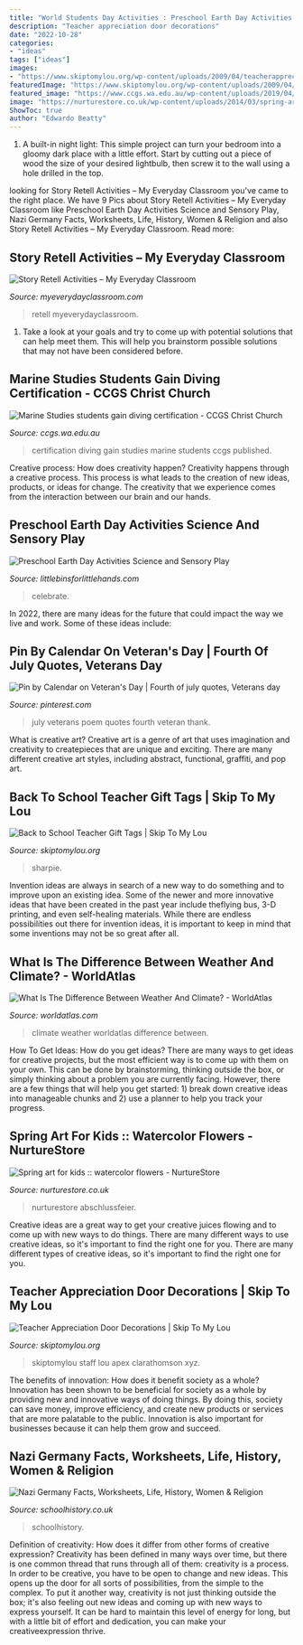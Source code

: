```yaml
---
title: "World Students Day Activities : Preschool Earth Day Activities Science And Sensory Play"
description: "Teacher appreciation door decorations"
date: "2022-10-28"
categories:
- "ideas"
tags: ["ideas"]
images:
- "https://www.skiptomylou.org/wp-content/uploads/2009/04/teacherappreciationdoor6-1.jpg"
featuredImage: "https://www.skiptomylou.org/wp-content/uploads/2009/04/teacherappreciationdoor6-1.jpg"
featured_image: "https://www.ccgs.wa.edu.au/wp-content/uploads/2019/04/IMG_9273-e1555465706117.jpg"
image: "https://nurturestore.co.uk/wp-content/uploads/2014/03/spring-art-for-kids-watercolor-flowers.jpg"
ShowToc: true
author: "Edwardo Beatty"
---
```



1. A built-in night light: This simple project can turn your bedroom into a gloomy dark place with a little effort. Start by cutting out a piece of wood the size of your desired lightbulb, then screw it to the wall using a hole drilled in the top.

	

		
looking for Story Retell Activities – My Everyday Classroom you've came to the right place. We have 9 Pics about Story Retell Activities – My Everyday Classroom like Preschool Earth Day Activities Science and Sensory Play, Nazi Germany Facts, Worksheets, Life, History, Women &amp; Religion and also Story Retell Activities – My Everyday Classroom. Read more:
		
    
## Story Retell Activities – My Everyday Classroom

<img loading=lazy src="http://www.myeverydayclassroom.com/wp-content/uploads/2017/05/IMG_5438-e1493692709690-1020x1360.jpg" onerror="this.onerror=null;this.src='https://tse2.mm.bing.net/th?id=OIP.2Z-bqVRFuXCo1qOEm8wEQAHaJ4&amp;pid=15.1';" alt="Story Retell Activities – My Everyday Classroom">

_Source: myeverydayclassroom.com_

>retell myeverydayclassroom. 

	

1. Take a look at your goals and try to come up with potential solutions that can help meet them. This will help you brainstorm possible solutions that may not have been considered before.

    
## Marine Studies Students Gain Diving Certification - CCGS Christ Church

<img loading=lazy src="https://www.ccgs.wa.edu.au/wp-content/uploads/2019/04/IMG_9273-e1555465706117.jpg" onerror="this.onerror=null;this.src='https://tse1.mm.bing.net/th?id=OIP.FQIJBbEqutR71mPTXgEUwQHaLH&amp;pid=15.1';" alt="Marine Studies students gain diving certification - CCGS Christ Church">

_Source: ccgs.wa.edu.au_

>certification diving gain studies marine students ccgs published. 

	

Creative process: How does creativity happen?
Creativity happens through a creative process. This process is what leads to the creation of new ideas, products, or ideas for change. The creativity that we experience comes from the interaction between our brain and our hands.

    
## Preschool Earth Day Activities Science And Sensory Play

<img loading=lazy src="https://littlebinsforlittlehands.com/wp-content/uploads/2016/02/Preschool-Earth-Day-activities-science-STEM-and-sensory-play-idea-to-celebrate-Earth-Day-2-680x1020.jpg" onerror="this.onerror=null;this.src='https://tse2.mm.bing.net/th?id=OIP.vFcHE1HBFP8-zDb-KcQmoQHaLH&amp;pid=15.1';" alt="Preschool Earth Day Activities Science and Sensory Play">

_Source: littlebinsforlittlehands.com_

>celebrate. 

	

In 2022, there are many ideas for the future that could impact the way we live and work. Some of these ideas include:

    
## Pin By Calendar On Veteran&#039;s Day | Fourth Of July Quotes, Veterans Day

<img loading=lazy src="https://i.pinimg.com/736x/ec/51/11/ec5111443fbefb20cc3602ab861db9c5.jpg" onerror="this.onerror=null;this.src='https://tse3.mm.bing.net/th?id=OIP.j9njfpVzVdCN3u0CZ5PERgHaLZ&amp;pid=15.1';" alt="Pin by Calendar on Veteran&#039;s Day | Fourth of july quotes, Veterans day">

_Source: pinterest.com_

>july veterans poem quotes fourth veteran thank. 

	

What is creative art?
Creative art is a genre of art that uses imagination and creativity to createpieces that are unique and exciting. There are many different creative art styles, including abstract, functional, graffiti, and pop art.

    
## Back To School Teacher Gift Tags | Skip To My Lou

<img loading=lazy src="https://www.skiptomylou.org/wp-content/uploads/2015/08/sharpie-marker-teacher-gift-1.jpg" onerror="this.onerror=null;this.src='https://tse1.mm.bing.net/th?id=OIP._ifbbpwNg3jfp5PvoOgmygHaLH&amp;pid=15.1';" alt="Back to School Teacher Gift Tags | Skip To My Lou">

_Source: skiptomylou.org_

>sharpie. 

	

Invention ideas are always in search of a new way to do something and to improve upon an existing idea. Some of the newer and more innovative ideas that have been created in the past year include theflying bus, 3-D printing, and even self-healing materials. While there are endless possibilities out there for invention ideas, it is important to keep in mind that some inventions may not be so great after all.

    
## What Is The Difference Between Weather And Climate? - WorldAtlas

<img loading=lazy src="https://www.worldatlas.com/r/w1200-q80/upload/b5/90/60/shutterstock-298797602.jpg" onerror="this.onerror=null;this.src='https://tse4.mm.bing.net/th?id=OIP.2ksTaugCz84UiwntY1iVOQHaE7&amp;pid=15.1';" alt="What Is The Difference Between Weather And Climate? - WorldAtlas">

_Source: worldatlas.com_

>climate weather worldatlas difference between. 

	

How To Get Ideas: How do you get ideas?
There are many ways to get ideas for creative projects, but the most efficient way is to come up with them on your own. This can be done by brainstorming, thinking outside the box, or simply thinking about a problem you are currently facing. However, there are a few things that will help you get started: 1) break down creative ideas into manageable chunks and 2) use a planner to help you track your progress.

    
## Spring Art For Kids :: Watercolor Flowers - NurtureStore

<img loading=lazy src="https://nurturestore.co.uk/wp-content/uploads/2014/03/spring-art-for-kids-watercolor-flowers.jpg" onerror="this.onerror=null;this.src='https://tse4.mm.bing.net/th?id=OIP.16BtbX0qHJfSNKAx6sCbMAAAAA&amp;pid=15.1';" alt="Spring art for kids :: watercolor flowers - NurtureStore">

_Source: nurturestore.co.uk_

>nurturestore abschlussfeier. 

	

Creative ideas are a great way to get your creative juices flowing and to come up with new ways to do things. There are many different ways to use creative ideas, so it's important to find the right one for you. There are many different types of creative ideas, so it's important to find the right one for you.

    
## Teacher Appreciation Door Decorations | Skip To My Lou

<img loading=lazy src="https://www.skiptomylou.org/wp-content/uploads/2009/04/teacherappreciationdoor6-1.jpg" onerror="this.onerror=null;this.src='https://tse2.mm.bing.net/th?id=OIP.mWQPh92M7gF80-2OKlVBUwAAAA&amp;pid=15.1';" alt="Teacher Appreciation Door Decorations | Skip To My Lou">

_Source: skiptomylou.org_

>skiptomylou staff lou apex clarathomson xyz. 

	

The benefits of innovation: How does it benefit society as a whole?
Innovation has been shown to be beneficial for society as a whole by providing new and innovative ways of doing things. By doing this, society can save money, improve efficiency, and create new products or services that are more palatable to the public. Innovation is also important for businesses because it can help them grow and succeed.

    
## Nazi Germany Facts, Worksheets, Life, History, Women &amp; Religion

<img loading=lazy src="https://schoolhistory.co.uk/wp-content/uploads/2020/03/Nazi-Germany-Resource-Collection-2-4.png" onerror="this.onerror=null;this.src='https://tse2.mm.bing.net/th?id=OIP.aU_4SpNgnOmFcnG_krpyzAHaKe&amp;pid=15.1';" alt="Nazi Germany Facts, Worksheets, Life, History, Women &amp; Religion">

_Source: schoolhistory.co.uk_

>schoolhistory. 

	

Definition of creativity: How does it differ from other forms of creative expression?
Creativity has been defined in many ways over time, but there is one common thread that runs through all of them: creativity is a process. In order to be creative, you have to be open to change and new ideas. This opens up the door for all sorts of possibilities, from the simple to the complex.
To put it another way, creativity is not just thinking outside the box; it's also feeling out new ideas and coming up with new ways to express yourself. It can be hard to maintain this level of energy for long, but with a little bit of effort and dedication, you can make your creativeexpression thrive.

